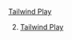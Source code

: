[Tailwind Play](https://play.tailwindcss.com/mxlkX1LyPE)

2) [Tailwind Play](https://play.tailwindcss.com/xxnyhTCZv1?layout=preview)